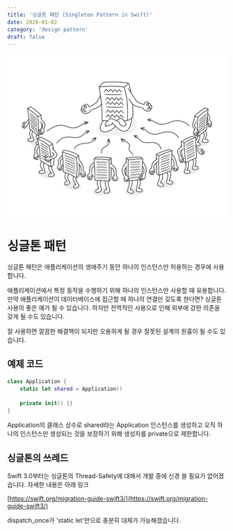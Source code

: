 ```yaml
---
title: '싱글톤 패턴 (Singleton Pattern in Swift)'
date: 2020-01-02
category: 'design pattern'
draft: false
---
```


![](./images/singleton-pattern-1.png)

# 싱글톤 패턴

싱글톤 패턴은 애플리케이션의 생애주기 동안 하나의 인스턴스만 허용하는 경우에 사용합니다.

애플리케이션에서 특정 동작을 수행하기 위해 하나의 인스턴스만 사용할 때 유용합니다. 만약 애플리케이션이 데이터베이스에 접근할 때 하나의 연결만 갖도록 한다면? 싱글톤 사용의 좋은 예가 될 수 있습니다. 하지만 전역적인 사용으로 인해 외부에 강한 의존을 갖게 될 수도 있습니다.

잘 사용하면 깔끔한 해결책이 되지만 오용하게 될 경우 잘못된 설계의 원흉이 될 수도 있습니다.

## 예제 코드

```swift
class Application {
    static let shared = Application()

    private init() {}
}
```

Application의 클래스 상수로 shared라는 Application 인스턴스를 생성하고 오직 하나의 인스턴스만 생성되는 것을 보장하기 위해 생성자를 private으로 제한합니다.

## 싱글톤의 쓰레드

Swift 3.0부터는 싱글톤의 Thread-Safety에 대해서 개발 중에 신경 쓸 필요가 없어졌습니다. 자세한 내용은 아래 링크

[https://swift.org/migration-guide-swift3/](https://swift.org/migration-guide-swift3/)

dispatch\_once가 'static let'만으로 충분히 대체가 가능해졌습니다.

